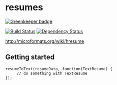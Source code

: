 resumes
=======

[![Greenkeeper badge](https://badges.greenkeeper.io/jsonresume/resumeToText.svg)](https://greenkeeper.io/)

[![Build Status](https://api.travis-ci.org/jsonresume/resumeToText.svg)](http://travis-ci.org/jsonresume/resumeToText) [![Dependency Status](https://david-dm.org/jsonresume/resumeToText.svg)](https://david-dm.org/jsonresume/resumeToText)

http://microformats.org/wiki/hresume


## Getting started

```
resumeToText(resumeData, function(TextResume) {
     // do something with TextResume
});
```
